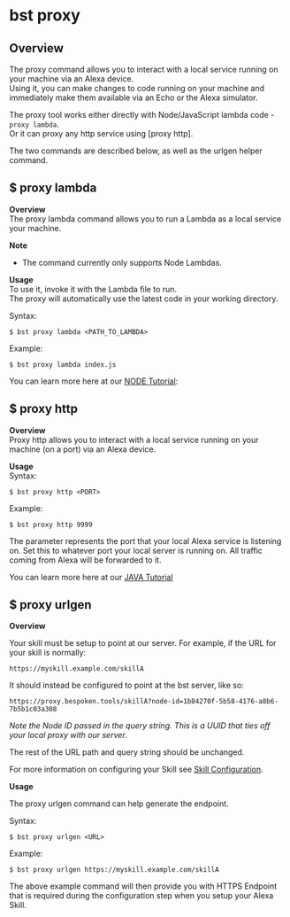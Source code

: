bst proxy
=========

## Overview
The proxy command allows you to interact with a local service running on your machine via an Alexa device.  
Using it, you can make changes to code running on your machine and immediately make them available via an Echo or the Alexa simulator.

The proxy tool works either directly with Node/JavaScript lambda code - `proxy lambda`.  
Or it can proxy any http service using [proxy http].  

The two commands are described below, as well as the urlgen helper command.
 
## $ proxy lambda
**Overview**  
The proxy lambda command allows you to run a Lambda as a local service your machine.

**Note**
- The command currently only supports Node Lambdas.

**Usage**  
To use it, invoke it with the Lambda file to run.  
The proxy will automatically use the latest code in your working directory.

Syntax:
```
$ bst proxy lambda <PATH_TO_LAMBDA>
```

Example:  
```
$ bst proxy lambda index.js
```

You can learn more here at our [NODE Tutorial](https://github.com/bespoken/bst/blob/master/docs/TUTORIAL_NODE.md):

## $ proxy http
**Overview**  
Proxy http allows you to interact with a local service running on your machine (on a port) via an Alexa device.

**Usage**  
Syntax:
```
$ bst proxy http <PORT>
```

Example:
```
$ bst proxy http 9999
```

The <PORT> parameter represents the port that your local Alexa service is listening on.  Set this to whatever port your local server is running on. All traffic coming from Alexa will be forwarded to it.

You can learn more here at our [JAVA Tutorial](https://github.com/bespoken/bst/blob/master/docs/TUTORIAL_JAVA.md)


## $ proxy urlgen

**Overview**

Your skill must be setup to point at our server. For example, if the URL for your skill is normally:
```
https://myskill.example.com/skillA
```

It should instead be configured to point at the bst server, like so:
```
https://proxy.bespoken.tools/skillA?node-id=1b84270f-5b58-4176-a8b6-7b5b1c03a308
```

_Note the Node ID passed in the query string.  This is a UUID that ties off your local proxy with our server._

The rest of the URL path and query string should be unchanged.

For more information on configuring your Skill see [Skill Configuration](https://github.com/bespoken/bst/blob/master/docs/SKILL_CONFIGURATION.md).

**Usage**

The proxy urlgen command can help generate the endpoint.

Syntax:
```
$ bst proxy urlgen <URL>
```

Example:
```
$ bst proxy urlgen https://myskill.example.com/skillA
```

The above example command will then provide you with HTTPS Endpoint that is required during the configuration step when you setup your Alexa Skill.

